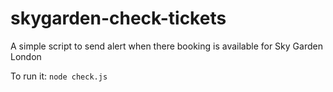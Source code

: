 # skygarden-check-tickets
A simple script to send alert when there booking is available for Sky Garden London

To run it:
`
node check.js
`
